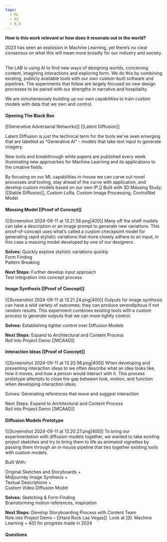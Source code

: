 ```yaml
---
tags:
  - ML
  - AI
  - R_D
---
```

**How is this work relevant or how ​does it resonate out in the world?​**

2023 has seen an explosion in Machine Learning, yet there’s no clear consensus on what this will mean more broadly for our industry and society. ​

The LAB is using AI to find new ways of designing worlds, conceiving content, imagining interactions and exploring form. We do this by combining existing, publicly available tools with our own custom-built software and pipelines. The experiments that follow are largely focused on new design processes to be paired with our strengths in narrative and hospitality. ​

We are simultaneously building up our own capabilities to train custom models with data that we own and control.​

#### Opening The Black Box
[[Generative Adversarial Networks]]
[[Latent Diffusion]]

Latent Diffusion is just the technical term for the tools we’ve seen emerging that are labelled as “Generative AI” - models that take text input to generate imagery.​

New tools and breakthrough white papers are published every week illuminating new approaches for Machine Learning and its applications to the creative fields. ​

By focusing on our ML capabilities in-house we can carve out novel processes and tooling, stay ahead of the curve with application, and develop custom models based on our own IP.​]]
Built with 3D Massing Study, [[Stable Diffusion]], Custom LoRa, Custom Image Processing, ControlNet Model ​
#### Massing Model [[Proof of Concept]]
![[Screenshot 2024-09-11 at 13.21.56.png|400]]
Many off the shelf models can take a description or an image prompt to generate new variations. This proof-of-concept uses what’s called a custom checkpoint model for generating rapid stylistic variations that more closely adhere to an input, in this case a massing model developed by one of our designers.​

**Solves:​**
Quickly explore stylistic variations quickly​  
Form Finding​  
Pattern Breaking ​

**Next Steps:​**
Further develop input approach​  
Test integration into concept process​
#### Image Synthesis [[Proof of Concept]]

![[Screenshot 2024-09-11 at 13.21.24.png|400]]
Outputs for image synthesis can have a wild variety of outcomes; they can produce serendipitous if not random results. This experiment combines existing tools with a custom process to generate outputs that we can more tightly control. 

**Solves:​**
Establishing tighter control over Diffusion Models ​

**Next Steps:​**
Expand to Architectural and Content Process​  
Roll into Project Demo [[MCAAD]]
#### Interaction Ideas [[Proof of Concept]]

![[Screenshot 2024-09-11 at 13.20.56.png|400]]
When developing and presenting interaction ideas to we often describe what an idea looks like, how it moves, and how a person would interact with it. This process prototype attempts to close the gap between look, motion, and function when developing interaction ideas.​

Solves:​
Generating references that move and suggest interaction ​

Next Steps:​
Expand to Architectural and Content Process​  
Roll into Project Demo [[MCAAD]]

#### Diffusion Models Prototype​

![[Screenshot 2024-09-11 at 13.20.27.png|400]]
To bring our experimentation with diffusion models together, we wanted to take existing project sketches and try to bring them to life as animated vignettes by passing them through an in-house pipeline that ties together existing tools with custom models. ​

Built With:​

Original Sketches and Storyboards + ​  
Midjourney Image Synthesis + ​  
Textual Descriptions + ​  
Custom Video Diffusion Model ​

**Solves:​**
Sketching & Form Finding​  
Brainstorming motion references, inspiration ​

**Next Steps:​**
Develop Storyboarding Process with Content Team​  
Role into Project Demo – [[Hard Rock Las Vegas​]]
​
Look at [[0. Machine Learning + AI]] for progress made in 2024 

#### Questions
